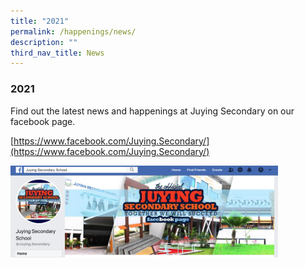 ```yaml
---
title: "2021"
permalink: /happenings/news/
description: ""
third_nav_title: News
---
```

### **2021**
Find out the latest news and happenings at Juying Secondary on our facebook page.  
  
[https://www.facebook.com/Juying.Secondary/](https://www.facebook.com/Juying.Secondary/)

<img src="/images/fb%20page%20jy.png" style="width:85%">